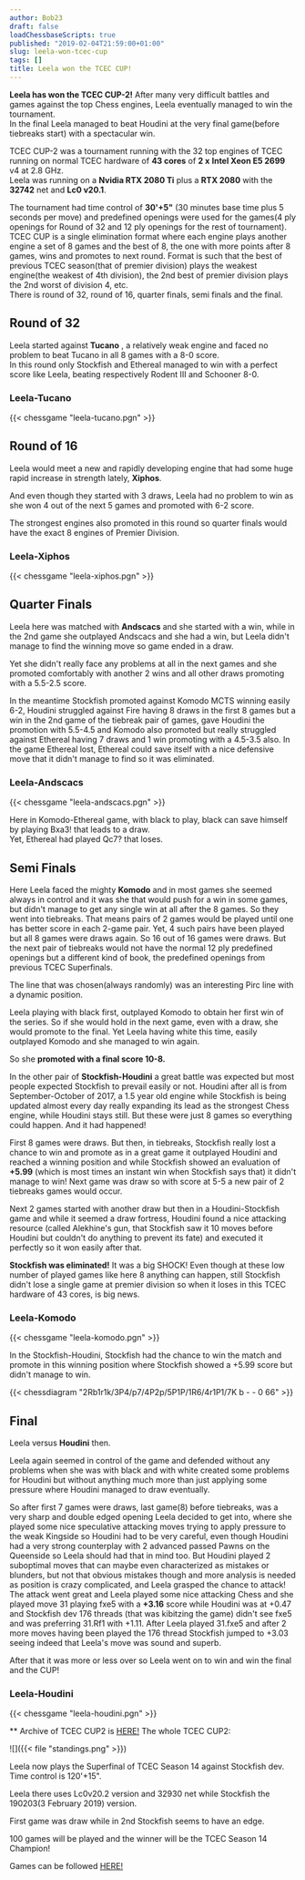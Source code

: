 ```yaml
---
author: Bob23
draft: false
loadChessbaseScripts: true
published: "2019-02-04T21:59:00+01:00"
slug: leela-won-tcec-cup
tags: []
title: Leela won the TCEC CUP!
---
```


**Leela has won the TCEC CUP-2!** After many very difficult battles and games
against the top Chess engines, Leela eventually managed to win the tournament.  
In the final Leela managed to beat Houdini at the very final game(before
tiebreaks start) with a spectacular win.

<!--more-->

TCEC CUP-2 was a tournament running with the 32 top engines of TCEC running on
normal TCEC hardware of **43 cores** of **2 x** **Intel Xeon E5 2699** v4 at
2.8 GHz.  
Leela was running on a **Nvidia RTX 2080 Ti** plus a **RTX 2080** with the
**32742** net and **Lc0 v20.1**.

The tournament had time control of **30'+5"** (30 minutes base time plus 5
seconds per move) and predefined openings were used for the games(4 ply
openings for Round of 32 and 12 ply openings for the rest of tournament).  
TCEC CUP is a single elimination format where each engine plays another engine
a set of 8 games and the best of 8, the one with more points after 8 games,
wins and promotes to next round. Format is such that the best of previous TCEC
season(that of premier division) plays the weakest engine(the weakest of 4th
division), the 2nd best of premier division plays the 2nd worst of division 4,
etc.  
There is round of 32, round of 16, quarter finals, semi finals and the final.

## Round of 32

Leela started against **Tucano** , a relatively weak engine and faced no
problem to beat Tucano in all 8 games with a 8-0 score.  
In this round only Stockfish and Ethereal managed to win with a perfect score
like Leela, beating respectively Rodent III and Schooner 8-0.

### Leela-Tucano

{{< chessgame "leela-tucano.pgn" >}}

## Round of 16

Leela would meet a new and rapidly developing engine that had some huge rapid
increase in strength lately, **Xiphos**.

And even though they started with 3 draws, Leela had no problem to win as she
won 4 out of the next 5 games and promoted with 6-2 score.

The strongest engines also promoted in this round so quarter finals would have
the exact 8 engines of Premier Division.

### Leela-Xiphos

{{< chessgame "leela-xiphos.pgn" >}}

## Quarter Finals

Leela here was matched with **Andscacs** and she started with a win, while in
the 2nd game she outplayed Andscacs and she had a win, but Leela didn't manage
to find the winning move so game ended in a draw.

Yet she didn't really face any problems at all in the next games and she
promoted comfortably with another 2 wins and all other draws promoting with a
5.5-2.5 score.

In the meantime Stockfish promoted against Komodo MCTS winning easily 6-2,
Houdini struggled against Fire having 8 draws in the first 8 games but a win
in the 2nd game of the tiebreak pair of games, gave Houdini the promotion with
5.5-4.5 and Komodo also promoted but really struggled against Ethereal having
7 draws and 1 win promoting with a 4.5-3.5 also. In the game Ethereal lost,
Ethereal could save itself with a nice defensive move that it didn't manage to
find so it was eliminated.

### Leela-Andscacs

{{< chessgame "leela-andscacs.pgn" >}}


Here in Komodo-Ethereal game, with black to play, black can save himself by
playing Bxa3! that leads to a draw.  
Yet, Ethereal had played Qc7? that loses.

## Semi Finals

Here Leela faced the mighty **Komodo** and in most games she seemed always in
control and it was she that would push for a win in some games, but didn't
manage to get any single win at all after the 8 games. So they went into
tiebreaks. That means pairs of 2 games would be played until one has better
score in each 2-game pair. Yet, 4 such pairs have been played but all 8 games
were draws again. So 16 out of 16 games were draws. But the next pair of
tiebreaks would not have the normal 12 ply predefined openings but a different
kind of book, the predefined openings from previous TCEC Superfinals.

The line that was chosen(always randomly) was an interesting Pirc line with a
dynamic position.

Leela playing with black first, outplayed Komodo to obtain her first win of
the series. So if she would hold in the next game, even with a draw, she would
promote to the final. Yet Leela having white this time, easily outplayed
Komodo and she managed to win again.

So she **promoted with a final score 10-8.**

In the other pair of **Stockfish-Houdini** a great battle was expected but
most people expected Stockfish to prevail easily or not. Houdini after all is
from September-October of 2017, a 1.5 year old engine while Stockfish is being
updated almost every day really expanding its lead as the strongest Chess
engine, while Houdini stays still. But these were just 8 games so everything
could happen. And it had happened!

First 8 games were draws. But then, in tiebreaks, Stockfish really lost a
chance to win and promote as in a great game it outplayed Houdini and reached
a winning position and while Stockfish showed an evaluation of **+5.99**
(which is most times an instant win when Stockfish says that) it didn't manage
to win! Next game was draw so with score at 5-5 a new pair of 2 tiebreaks
games would occur.

Next 2 games started with another draw but then in a Houdini-Stockfish game
and while it seemed a draw fortress, Houdini found a nice attacking resource
(called Alekhine's gun, that Stockfish saw it 10 moves before Houdini but
couldn't do anything to prevent its fate) and executed it perfectly so it won
easily after that.

 **Stockfish was eliminated!** It was a big SHOCK! Even though at these low
number of played games like here 8 anything can happen, still Stockfish didn't
lose a single game at premier division so when it loses in this TCEC hardware
of 43 cores, is big news.

### Leela-Komodo

{{< chessgame "leela-komodo.pgn" >}}

In the Stockfish-Houdini, Stockfish had the chance to win the match and
promote in this winning position where Stockfish showed a +5.99 score but
didn't manage to win.

{{< chessdiagram "2Rb1r1k/3P4/p7/4P2p/5P1P/1R6/4r1P1/7K b - - 0 66" >}}

## Final

Leela versus **Houdini** then.

Leela again seemed in control of the game and defended without any problems
when she was with black and with white created some problems for Houdini but
without anything much more than just applying some pressure where Houdini
managed to draw eventually.

So after first 7 games were draws, last game(8) before tiebreaks, was a very
sharp and double edged opening Leela decided to get into, where she played
some nice speculative attacking moves trying to apply pressure to the weak
Kingside so Houdini had to be very careful, even though Houdini had a very
strong counterplay with 2 advanced passed Pawns on the Queenside so Leela
should had that in mind too. But Houdini played 2 suboptimal moves that can
maybe even characterized as mistakes or blunders, but not that obvious
mistakes though and more analysis is needed as position is crazy complicated,
and Leela grasped the chance to attack! The attack went great and Leela played
some nice attacking Chess and she played move 31 playing fxe5 with a **+3.16**
score while Houdini was at +0.47 and Stockfish dev 176 threads (that was
kibitzing the game) didn't see fxe5 and was preferring 31.Rf1 with +1.11.
After Leela played 31.fxe5 and after 2 more moves having been played the 176
thread Stockfish jumped to +3.03 seeing indeed that Leela's move was sound and
superb.

After that it was more or less over so Leela went on to win and win the final
and the CUP!

### Leela-Houdini

{{< chessgame "leela-houdini.pgn" >}}

** Archive of TCEC CUP2 is [HERE!](http://legacy-tcec.chessdom.com/archive.php)
The whole TCEC CUP2:

![]({{< file "standings.png" >}})

Leela now plays the Superfinal of TCEC Season 14 against Stockfish dev. Time
control is 120'+15".

Leela there uses Lc0v20.2 version and 32930 net while Stockfish the 190203(3
February 2019) version.

First game was draw while in 2nd Stockfish seems to have an edge.

100 games will be played and the winner will be the TCEC Season 14 Champion!

Games can be followed [HERE!](https://tcec.chessdom.com/live.html)
